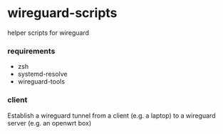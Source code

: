 # wireguard-scripts
helper scripts for wireguard

### requirements

- zsh
- systemd-resolve
- wireguard-tools


### client

Establish a wireguard tunnel from a client (e.g. a laptop) to a wireguard server (e.g. an openwrt box)



